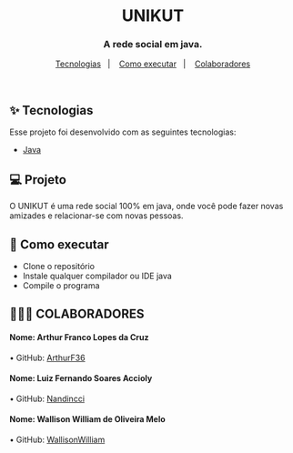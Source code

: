 <h1 align="center">UNIKUT</h1>

<h3 align="center">A rede social em java.</h3>

<p align="center">
  <a href="#-tecnologias">Tecnologias</a>&nbsp;&nbsp;&nbsp;|&nbsp;&nbsp;&nbsp;
  <a href="#-como-executar">Como executar</a>&nbsp;&nbsp;&nbsp;|&nbsp;&nbsp;&nbsp;
  <a href="#-colaboradores">Colaboradores</a>
</p>

<br>

## ✨ Tecnologias

Esse projeto foi desenvolvido com as seguintes tecnologias:

- [Java](https://www.oracle.com/java/)

## 💻 Projeto

O UNIKUT é uma rede social 100% em java, onde você pode fazer novas amizades e relacionar-se com novas pessoas.

## 🚀 Como executar

- Clone o repositório
- Instale qualquer compilador ou IDE java
- Compile o programa

## 👨‍👦‍👦 COLABORADORES

#### Nome: Arthur Franco Lopes da Cruz
•	GitHub: [ArthurF36](https://github.com/ArthurF36)

#### Nome: Luiz Fernando Soares Accioly
•	GitHub: [Nandincci](https://github.com/Nandincci)

#### Nome: Wallison William de Oliveira Melo
•	GitHub: [WallisonWilliam](https://github.com/WallisonWilliam)
